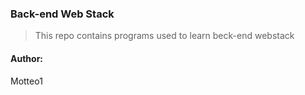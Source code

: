 ### Back-end Web Stack
> This repo contains programs used to learn beck-end webstack

#### Author:
Motteo1